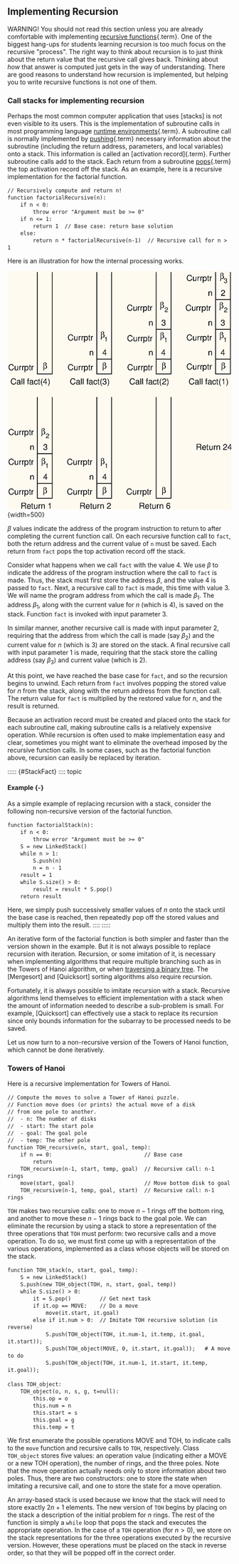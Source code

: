 
## Implementing Recursion

WARNING! You should not read this section unless you are already
comfortable with implementing
[recursive functions](#recursion){.term}.
One of the biggest hang-ups for students learning recursion
is too much focus on the recursive "process". The right way to think
about recursion is to just think about the return value that the
recursive call gives back. Thinking about *how* that answer is computed
just gets in the way of understanding. There are good reasons to
understand how recursion is implemented, but helping you to write
recursive functions is not one of them.

### Call stacks for implementing recursion

Perhaps the most common computer application that uses
[stacks] is not even
visible to its users. This is the implementation of subroutine calls in
most programming language
[runtime environments](#runtime-environment){.term}. A subroutine call is normally implemented by
[pushing](#push){.term} necessary information
about the subroutine (including the return address, parameters, and
local variables) onto a stack. This information is called an
[activation record]{.term}. Further subroutine
calls add to the stack. Each return from a subroutine
[pops](#pop){.term} the top activation record
off the stack. As an example, here is a recursive implementation for the
factorial function.

    // Recursively compute and return n!
    function factorialRecursive(n):
        if n < 0: 
            throw error "Argument must be >= 0"
        if n <= 1:
            return 1  // Base case: return base solution
        else:
            return n * factorialRecursive(n-1)  // Recursive call for n > 1

Here is an illustration for how the internal processing works.

![Implementing recursion with a stack](images/RecurSta.png){width=500}

$\beta$ values indicate the address of the program instruction to return
to after completing the current function call. On each recursive
function call to `fact`, both the return address and the current value
of `n` must be saved. Each return from `fact` pops the top activation
record off the stack.

Consider what happens when we call `fact` with the value 4. We use
$\beta$ to indicate the address of the program instruction where the
call to `fact` is made. Thus, the stack must first store the address
$\beta$, and the value 4 is passed to `fact`. Next, a recursive call to
`fact` is made, this time with value 3. We will name the program address
from which the call is made $\beta_1$. The address $\beta_1$, along with
the current value for $n$ (which is 4), is saved on the stack. Function
`fact` is invoked with input parameter 3.

In similar manner, another recursive call is made with input parameter
2, requiring that the address from which the call is made (say
$\beta_2$) and the current value for $n$ (which is 3) are stored on the
stack. A final recursive call with input parameter 1 is made, requiring
that the stack store the calling address (say $\beta_3$) and current
value (which is 2).

At this point, we have reached the base case for `fact`, and so the
recursion begins to unwind. Each return from `fact` involves popping the
stored value for $n$ from the stack, along with the return address from
the function call. The return value for `fact` is multiplied by the
restored value for $n$, and the result is returned.

Because an activation record must be created and placed onto the stack
for each subroutine call, making subroutine calls is a relatively
expensive operation. While recursion is often used to make
implementation easy and clear, sometimes you might want to eliminate the
overhead imposed by the recursive function calls. In some cases, such as
the factorial function above, recursion can easily be replaced by
iteration.

::::: {#StackFact}
:::: topic
#### Example {-}

As a simple example of replacing recursion with a stack, consider the
following non-recursive version of the factorial function.

    function factorialStack(n):
        if n < 0: 
            throw error "Argument must be >= 0"
        S = new LinkedStack()
        while n > 1:
            S.push(n)
            n = n - 1
        result = 1
        while S.size() > 0:
            result = result * S.pop()
        return result

Here, we simply push successively smaller values of $n$ onto the stack
until the base case is reached, then repeatedly pop off the stored
values and multiply them into the result.
::::
:::::

An iterative form of the factorial function is both simpler and faster
than the version shown in the example. But it is not always possible to
replace recursion with iteration. Recursion, or some imitation of it, is
necessary when implementing algorithms that require multiple branching
such as in the Towers of Hanoi algorithm, or when
[traversing a binary tree](#binary-tree-traversals). 
The [Mergesort] and [Quicksort]
sorting algorithms also require recursion.

Fortunately, it is always possible to imitate recursion with a stack.
Recursive algorithms lend themselves to efficient implementation with a
stack when the amount of information needed to describe a sub-problem is
small. For example, [Quicksort] can
effectively use a stack to replace its recursion since only bounds
information for the subarray to be processed needs to be saved.

Let us now turn to a non-recursive version of the Towers of Hanoi
function, which cannot be done iteratively.

### Towers of Hanoi

Here is a recursive implementation for Towers of Hanoi.

    // Compute the moves to solve a Tower of Hanoi puzzle.
    // Function move does (or prints) the actual move of a disk
    // from one pole to another.
    //  - n: The number of disks
    //  - start: The start pole
    //  - goal: The goal pole
    //  - temp: The other pole
    function TOH_recursive(n, start, goal, temp):
        if n == 0:                             // Base case
            return
        TOH_recursive(n-1, start, temp, goal)  // Recursive call: n-1 rings
        move(start, goal)                      // Move bottom disk to goal
        TOH_recursive(n-1, temp, goal, start)  // Recursive call: n-1 rings

`TOH` makes two recursive calls: one to move $n-1$ rings off the bottom
ring, and another to move these $n-1$ rings back to the goal pole. We
can eliminate the recursion by using a stack to store a representation
of the three operations that `TOH` must perform: two recursive calls and
a move operation. To do so, we must first come up with a representation
of the various operations, implemented as a class whose objects will be
stored on the stack.

    function TOH_stack(n, start, goal, temp):
        S = new LinkedStack()
        S.push(new TOH_object(TOH, n, start, goal, temp))
        while S.size() > 0:
            it = S.pop()         // Get next task
            if it.op == MOVE:    // Do a move
                move(it.start, it.goal)
            else if it.num > 0:  // Imitate TOH recursive solution (in reverse)
                S.push(TOH_object(TOH, it.num-1, it.temp, it.goal, it.start));
                S.push(TOH_object(MOVE, 0, it.start, it.goal));   # A move to do
                S.push(TOH_object(TOH, it.num-1, it.start, it.temp, it.goal));

    class TOH_object:
        TOH_object(o, n, s, g, t=null):
            this.op = o
            this.num = n
            this.start = s
            this.goal = g
            this.temp = t


We first enumerate the possible operations MOVE and TOH, to indicate
calls to the `move` function and recursive calls to `TOH`, respectively.
Class `TOH_object` stores five values: an operation value (indicating
either a MOVE or a new TOH operation), the number of rings, and the
three poles. Note that the move operation actually needs only to store
information about two poles. Thus, there are two constructors: one to
store the state when imitating a recursive call, and one to store the
state for a move operation.

An array-based stack is used because we know that the stack will need to
store exactly $2n+1$ elements. The new version of `TOH` begins by
placing on the stack a description of the initial problem for $n$ rings.
The rest of the function is simply a `while` loop that pops the stack
and executes the appropriate operation. In the case of a `TOH` operation
(for $n>0$), we store on the stack representations for the three
operations executed by the recursive version. However, these operations
must be placed on the stack in reverse order, so that they will be
popped off in the correct order.
